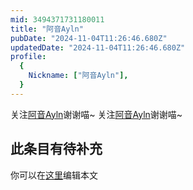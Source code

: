 ```yaml
---
mid: 3494371731180011
title: "阿音Ayln"
pubDate: "2024-11-04T11:26:46.680Z"
updatedDate: "2024-11-04T11:26:46.680Z"
profile:
  {
    Nickname: ["阿音Ayln"],
  }
---
```


关注[阿音Ayln](https://space.bilibili.com/3494371731180011)谢谢喵~ 关注[阿音Ayln](https://space.bilibili.com/3494371731180011)谢谢喵~

## 此条目有待补充
你可以在[这里](https://github.com/Yuhanawa/VTuber.ICU-Content/edit/master/v/阿音Ayln/index.md)编辑本文
